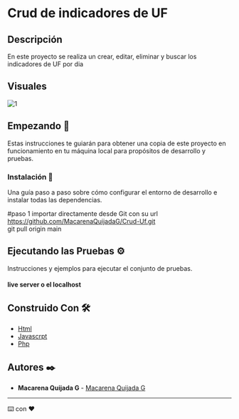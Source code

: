 # Crud de indicadores de UF

## Descripción
En este proyecto se realiza un crear, editar, eliminar y buscar los indicadores de UF por dia 
## Visuales 
![1](https://github.com/MacarenaQuijadaG/Crud-Uf/assets/50925916/900255d5-4f6e-44b7-83b8-ee7cdc34b9b1)


## Empezando 🚀

Estas instrucciones te guiarán para obtener una copia de este proyecto en funcionamiento en tu máquina local para propósitos de desarrollo y pruebas.


### Instalación 🔧

Una guía paso a paso sobre cómo configurar el entorno de desarrollo e instalar todas las dependencias.

#paso 1
importar directamente desde Git con su url https://github.com/MacarenaQuijadaG/Crud-Uf.git                
git pull origin main

## Ejecutando las Pruebas ⚙️

Instrucciones y ejemplos para ejecutar el conjunto de pruebas.

#### live server o el localhost

## Construido Con 🛠️

- [Html](https://developer.mozilla.org/en-US/docs/Web/HTML) 
- [Javascrpt](https://developer.mozilla.org/es/docs/Web/JavaScript)
- [Php](https://www.php.net/docs.php)

  
## Autores ✒️

- **Macarena Quijada G** - [Macarena Quijada G](https://github.com/MacarenaQuijadaG)

---

⌨️ con ❤️ 
